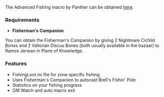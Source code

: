 The Advanced Fishing macro by Panther can be obtained [here](https://macroquest2.com/phpBB3/viewtopic.php?t=8084).

### Requirements

-   **Fisherman's Companion**

You can obtain the Fisherman's Companion by giving 2 Nightmare Cichlid Bones and 2 Vallorian Discus Bones (both usually
available in the bazaar) to Ramos Jerwan in Plane of Knowledge.

### Features

-   FishingLoot.ini file for zone specific fishing
-   Uses Fisherman's Companion to autocast Brell's Fishin' Pole
-   Statistics on your fishing progress
-   GM Watch and auto macro exit


